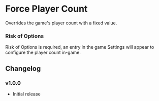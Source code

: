 # Force Player Count

Overrides the game's player count with a fixed value.

### Risk of Options

Risk of Options is required, an entry in the game Settings will appear to configure the player count in-game.

## Changelog

### v1.0.0
- Initial release